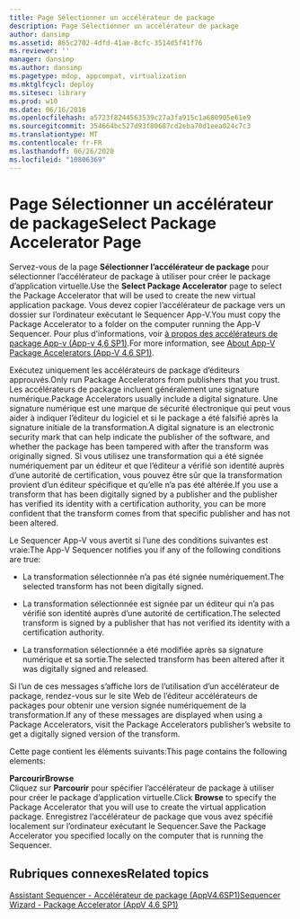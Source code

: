 ```yaml
---
title: Page Sélectionner un accélérateur de package
description: Page Sélectionner un accélérateur de package
author: dansimp
ms.assetid: 865c2702-4dfd-41ae-8cfc-3514d5f41f76
ms.reviewer: ''
manager: dansimp
ms.author: dansimp
ms.pagetype: mdop, appcompat, virtualization
ms.mktglfcycl: deploy
ms.sitesec: library
ms.prod: w10
ms.date: 06/16/2016
ms.openlocfilehash: a5723f8244563539c27a3fa915c1a680905e61e9
ms.sourcegitcommit: 354664bc527d93f80687cd2eba70d1eea024c7c3
ms.translationtype: MT
ms.contentlocale: fr-FR
ms.lasthandoff: 06/26/2020
ms.locfileid: "10806369"
---
```

# <span data-ttu-id="b0be8-103">Page Sélectionner un accélérateur de package</span><span class="sxs-lookup"><span data-stu-id="b0be8-103">Select Package Accelerator Page</span></span>


<span data-ttu-id="b0be8-104">Servez-vous de la page **Sélectionner l’accélérateur de package** pour sélectionner l’accélérateur de package à utiliser pour créer le package d’application virtuelle.</span><span class="sxs-lookup"><span data-stu-id="b0be8-104">Use the **Select Package Accelerator** page to select the Package Accelerator that will be used to create the new virtual application package.</span></span> <span data-ttu-id="b0be8-105">Vous devez copier l’accélérateur de package vers un dossier sur l’ordinateur exécutant le Sequencer App-V.</span><span class="sxs-lookup"><span data-stu-id="b0be8-105">You must copy the Package Accelerator to a folder on the computer running the App-V Sequencer.</span></span> <span data-ttu-id="b0be8-106">Pour plus d’informations, voir [à propos des accélérateurs de package App-v (App-v 4,6 SP1)](about-app-v-package-accelerators--app-v-46-sp1-.md).</span><span class="sxs-lookup"><span data-stu-id="b0be8-106">For more information, see [About App-V Package Accelerators (App-V 4.6 SP1)](about-app-v-package-accelerators--app-v-46-sp1-.md).</span></span>

<span data-ttu-id="b0be8-107">Exécutez uniquement les accélérateurs de package d’éditeurs approuvés.</span><span class="sxs-lookup"><span data-stu-id="b0be8-107">Only run Package Accelerators from publishers that you trust.</span></span> <span data-ttu-id="b0be8-108">Les accélérateurs de package incluent généralement une signature numérique.</span><span class="sxs-lookup"><span data-stu-id="b0be8-108">Package Accelerators usually include a digital signature.</span></span> <span data-ttu-id="b0be8-109">Une signature numérique est une marque de sécurité électronique qui peut vous aider à indiquer l’éditeur du logiciel et si le package a été falsifié après la signature initiale de la transformation.</span><span class="sxs-lookup"><span data-stu-id="b0be8-109">A digital signature is an electronic security mark that can help indicate the publisher of the software, and whether the package has been tampered with after the transform was originally signed.</span></span> <span data-ttu-id="b0be8-110">Si vous utilisez une transformation qui a été signée numériquement par un éditeur et que l’éditeur a vérifié son identité auprès d’une autorité de certification, vous pouvez être sûr que la transformation provient d’un éditeur spécifique et qu’elle n’a pas été altérée.</span><span class="sxs-lookup"><span data-stu-id="b0be8-110">If you use a transform that has been digitally signed by a publisher and the publisher has verified its identity with a certification authority, you can be more confident that the transform comes from that specific publisher and has not been altered.</span></span>

<span data-ttu-id="b0be8-111">Le Sequencer App-V vous avertit si l’une des conditions suivantes est vraie:</span><span class="sxs-lookup"><span data-stu-id="b0be8-111">The App-V Sequencer notifies you if any of the following conditions are true:</span></span>

-   <span data-ttu-id="b0be8-112">La transformation sélectionnée n’a pas été signée numériquement.</span><span class="sxs-lookup"><span data-stu-id="b0be8-112">The selected transform has not been digitally signed.</span></span>

-   <span data-ttu-id="b0be8-113">La transformation sélectionnée est signée par un éditeur qui n’a pas vérifié son identité auprès d’une autorité de certification.</span><span class="sxs-lookup"><span data-stu-id="b0be8-113">The selected transform is signed by a publisher that has not verified its identity with a certification authority.</span></span>

-   <span data-ttu-id="b0be8-114">La transformation sélectionnée a été modifiée après sa signature numérique et sa sortie.</span><span class="sxs-lookup"><span data-stu-id="b0be8-114">The selected transform has been altered after it was digitally signed and released.</span></span>

<span data-ttu-id="b0be8-115">Si l’un de ces messages s’affiche lors de l’utilisation d’un accélérateur de package, rendez-vous sur le site Web de l’éditeur accélérateurs de packages pour obtenir une version signée numériquement de la transformation.</span><span class="sxs-lookup"><span data-stu-id="b0be8-115">If any of these messages are displayed when using a Package Accelerators, visit the Package Accelerators publisher’s website to get a digitally signed version of the transform.</span></span>

<span data-ttu-id="b0be8-116">Cette page contient les éléments suivants:</span><span class="sxs-lookup"><span data-stu-id="b0be8-116">This page contains the following elements:</span></span>

<a href="" id="browse"></a>**<span data-ttu-id="b0be8-117">Parcourir</span><span class="sxs-lookup"><span data-stu-id="b0be8-117">Browse</span></span>**  
<span data-ttu-id="b0be8-118">Cliquez sur **Parcourir** pour spécifier l’accélérateur de package à utiliser pour créer le package d’application virtuelle.</span><span class="sxs-lookup"><span data-stu-id="b0be8-118">Click **Browse** to specify the Package Accelerator that you will use to create the virtual application package.</span></span> <span data-ttu-id="b0be8-119">Enregistrez l’accélérateur de package que vous avez spécifié localement sur l’ordinateur exécutant le Sequencer.</span><span class="sxs-lookup"><span data-stu-id="b0be8-119">Save the Package Accelerator you specified locally on the computer that is running the Sequencer.</span></span>

## <span data-ttu-id="b0be8-120">Rubriques connexes</span><span class="sxs-lookup"><span data-stu-id="b0be8-120">Related topics</span></span>


[<span data-ttu-id="b0be8-121">Assistant Sequencer - Accélérateur de package (AppV4.6SP1)</span><span class="sxs-lookup"><span data-stu-id="b0be8-121">Sequencer Wizard - Package Accelerator (AppV 4.6 SP1)</span></span>](sequencer-wizard---package-accelerator--appv-46-sp1-.md)

 

 






